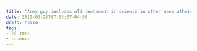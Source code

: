 ```yaml
---
title: "Army guy includes old testament in science in other news atheists all cry themselves to sleep"
date: 2020-03-28T07:53:07-04:00
draft: false
tags:
- 30 rock
- science
---
```

